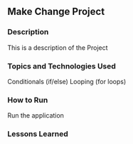 ## Make Change Project

### Description

This is a description of the Project

### Topics and Technologies Used

Conditionals (if/else)
Looping (for loops)

### How to Run

Run the application

### Lessons Learned
